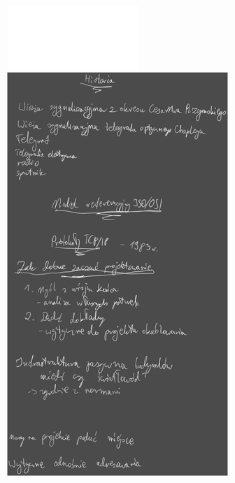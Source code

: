 ![](/Notatki/Semestr%205/Technologie%20sieciowe/Wykłady/Wykład%201/2.pdf)
![](/Notatki/Semestr%205/Technologie%20sieciowe/Wykłady/Wykład%201/Drawing%202024-10-24%2019.30.27.excalidraw.svg)